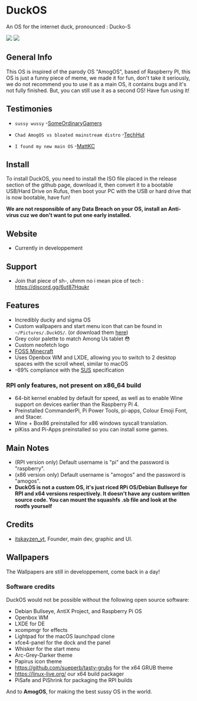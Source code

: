 # DuckOS
An OS for the internet duck, pronounced : Ducko-S

<img src="https://i.postimg.cc/vmF8tTVH/120727498-ecfc5e00-c497-11eb-9f92-a1b99318fee1.png"/> <img src="https://i.postimg.cc/m2Ym9qXt/130533968-d797e83d-e643-4c62-9264-7d46c2b67b48.png"/>

## General Info

This OS is inspired of the parody OS "AmogOS", based of Raspberry PI, this OS is just a funny piece of meme, we made it for fun, don't take it seriously,
we do not recommend you to use it as a main OS, it contains bugs and it's not fully finished.
But, you can still use it as a second OS! Have fun using it!

## Testimonies

- `sussy wussy` -[SomeOrdinaryGamers](https://www.youtube.com/watch?v=ixLuhDxNktk)
  
- `Chad AmogOS vs bloated mainstream distro` -[TechHut](https://www.youtube.com/watch?v=ymYIJYb2hYI)  

- `I found my new main OS` -[MattKC](https://www.youtube.com/watch?v=saScDeK_U9o)

## Install
To install DuckOS, you need to install the ISO file placed in the release section of the github page, download it, then convert it to a bootable USB/Hard Drive on Rufus, then boot your PC with the USB or hard drive that is now bootable, have fun!

**We are not responsible of any Data Breach on your OS, install an Anti-virus cuz we don't want to put one early installed.**

## Website
- Currently in developpement

## Support
- Join that piece of sh-, uhmm no i mean pice of tech : https://discord.gg/6ut87Hqukr 

## Features
- Incredibly ducky and sigma OS
- Custom wallpapers and start menu icon that can be found in `~/Pictures/.DuckOS/`. (or download them [here](https://github.com/Amog-OS/AmogOS-Wallpapers))
- Grey color palette to match Among Us tablet 😳
- Custom neofetch logo
- [FOSS Minecraft](https://gitea.thebrokenrail.com/TheBrokenRail/minecraft-pi-reborn/minecraft-pi-reborn)
- Uses Openbox WM and LXDE, allowing you to switch to 2 desktop spaces with the scroll wheel, similar to macOS
- -69% compliance with the [SUS](https://en.m.wikipedia.org/wiki/Single_UNIX_Specification) specification

### RPI only features, not present on x86_64 build
- 64-bit kernel enabled by default for speed, as well as to enable Wine support on devices earlier than the Raspberry Pi 4.
- Preinstalled CommanderPi, Pi Power Tools, pi-apps, Colour Emoji Font, and Stacer.
- Wine + Box86 preinstalled for x86 windows syscall translation.
- piKiss and Pi-Apps preinstalled so you can install some games.

## Main Notes
- (RPI version only) Default username is "pi" and the password is "raspberry".
- (x86 version only) Default username is "amogos" and the password is "amogos".
- **DuckOS is not a custom OS, it's just riced RPi OS/Debian Bullseye for RPI and x64 versions respectively. It doesn't have any custom written source code. You can mount the squashfs .sb file and look at the rootfs yourself**

## Credits
- [itskayzen_yt](https://github.com/itskayzen), Founder, main dev, graphic and UI.

## Wallpapers

The Wallpapers are still in developpement, come back in a day!

### Software credits
DuckOS would not be possible without the following open source software:

- Debian Bullseye, AntiX Project, and Raspberry Pi OS
- Openbox WM  
- LXDE for DE  
- xcompmgr for effects  
- Lightpad for the macOS launchpad clone
- xfce4-panel for the dock and the panel
- Whisker for the start menu
- Arc-Grey-Darker theme
- Papirus icon theme
- https://github.com/sueperb/tasty-grubs for the x64 GRUB theme  
- https://linux-live.org/ our x64 build packager
- PiSafe and PiShrink for packaging the RPI builds  

And to **AmogOS**, for making the best sussy OS in the world.
